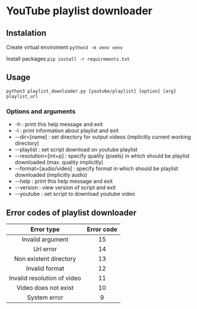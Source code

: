 # YouTube playlist downloader

## Instalation

Create virtual enviroment
`python3 -m venv venv`

Install packages
`pip install -r requirements.txt`

## Usage

`python3 playlist_downloader.py [youtube/playlist] [option] [arg] playlist_url`

### Options and arguments

- -h : print this help message and exit
- -i : print information about playlist and exit
- --dir=[name]           : set directory for output videos (implicitly current working directory)
- --playlist : set script download on youtube playlist
- --resolution=[int+p]   : specify quality (pixels) in which should be playlist downloaded (max. quality implicitly)
- --format=[audio/video] : specify format in which should be playlist downloaded (implicitly audio)
- --help                 : print this help message and exit
- --version              : view version of script and exit
- --youtube : set script to download youtube video

## Error codes of playlist downloader

|         Error type          | Error code |
|:---------------------------:|:----------:|
|      Invalid argument       |     15     |
|          Url error          |     14     |
|   Non existent directory    |     13     |
|       Invalid format        |     12     |
| Invalid resolution of video |     11     |
|    Video does not exist     |     10     |
|        System error         |     9      |